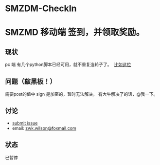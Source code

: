 # SMZDM-CheckIn

SMZMD 移动端 签到，并领取奖励。
===================================
 现状
 ---------
 pc 端 有几个python脚本已经可用，就不重复造轮子了。
 [比如这位](https://github.com/isayme/smzdm)
 
 问题（敲黑板！）
 --------------
 需要post的值中 sign 是加密的，暂时无法解决。
 有大牛解决了的话，@我一下。
 
 讨论
----------
- [submit issue](https://github.com/zhangwk/SMZDM-CheckIn/issues/new)
- email: zwk.wilson@foxmail.com

 状态
 ---------
 已暂停
